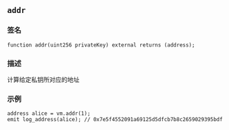 ## `addr`

### 签名

```solidity
function addr(uint256 privateKey) external returns (address);
```

### 描述

计算给定私钥所对应的地址

### 示例

```solidity
address alice = vm.addr(1);
emit log_address(alice); // 0x7e5f4552091a69125d5dfcb7b8c2659029395bdf
```
